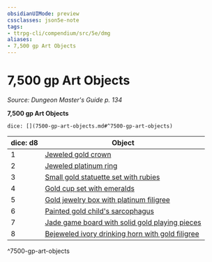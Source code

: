 ```yaml
---
obsidianUIMode: preview
cssclasses: json5e-note
tags:
- ttrpg-cli/compendium/src/5e/dmg
aliases:
- 7,500 gp Art Objects
---
```

# 7,500 gp Art Objects
*Source: Dungeon Master's Guide p. 134* 

**7,500 gp Art Objects**

`dice: [](7500-gp-art-objects.md#^7500-gp-art-objects)`

| dice: d8 | Object |
|----------|--------|
| 1 | [Jeweled gold crown](/3-Mechanics/CLI/Compendium/items/jeweled-gold-crown.md) |
| 2 | [Jeweled platinum ring](/3-Mechanics/CLI/Compendium/items/jeweled-platinum-ring.md) |
| 3 | [Small gold statuette set with rubies](/3-Mechanics/CLI/Compendium/items/small-gold-statuette-set-with-rubies.md) |
| 4 | [Gold cup set with emeralds](/3-Mechanics/CLI/Compendium/items/gold-cup-set-with-emeralds.md) |
| 5 | [Gold jewelry box with platinum filigree](/3-Mechanics/CLI/Compendium/items/gold-jewelry-box-with-platinum-filigree.md) |
| 6 | [Painted gold child's sarcophagus](/3-Mechanics/CLI/Compendium/items/painted-gold-childs-sarcophagus.md) |
| 7 | [Jade game board with solid gold playing pieces](/3-Mechanics/CLI/Compendium/items/jade-game-board-with-solid-gold-playing-pieces.md) |
| 8 | [Bejeweled ivory drinking horn with gold filigree](/3-Mechanics/CLI/Compendium/items/bejeweled-ivory-drinking-horn-with-gold-filigree.md) |
^7500-gp-art-objects